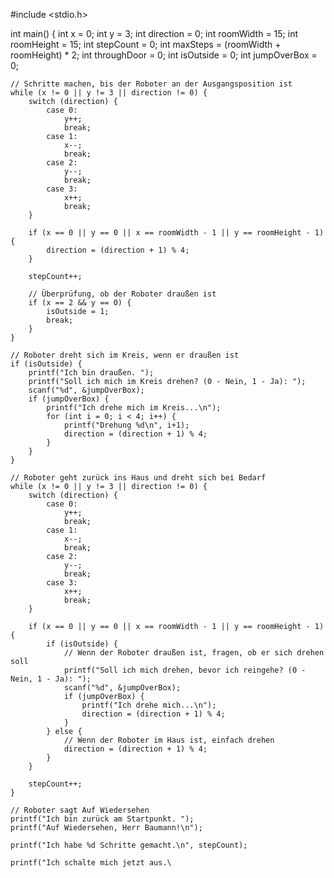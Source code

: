 #include <stdio.h>

int main() {
    int x = 0;
    int y = 3;
    int direction = 0;
    int roomWidth = 15;
    int roomHeight = 15;
    int stepCount = 0;
    int maxSteps = (roomWidth + roomHeight) * 2;
    int throughDoor = 0;
    int isOutside = 0;
    int jumpOverBox = 0;

    // Schritte machen, bis der Roboter an der Ausgangsposition ist
    while (x != 0 || y != 3 || direction != 0) {
        switch (direction) {
            case 0:
                y++;
                break;
            case 1:
                x--;
                break;
            case 2:
                y--;
                break;
            case 3:
                x++;
                break;
        }
        
        if (x == 0 || y == 0 || x == roomWidth - 1 || y == roomHeight - 1) {
            direction = (direction + 1) % 4;
        }

        stepCount++;

        // Überprüfung, ob der Roboter draußen ist
        if (x == 2 && y == 0) {
            isOutside = 1;
            break;
        }
    }

    // Roboter dreht sich im Kreis, wenn er draußen ist
    if (isOutside) {
        printf("Ich bin draußen. ");
        printf("Soll ich mich im Kreis drehen? (0 - Nein, 1 - Ja): ");
        scanf("%d", &jumpOverBox);
        if (jumpOverBox) {
            printf("Ich drehe mich im Kreis...\n");
            for (int i = 0; i < 4; i++) {
                printf("Drehung %d\n", i+1);
                direction = (direction + 1) % 4;
            }
        }
    }

    // Roboter geht zurück ins Haus und dreht sich bei Bedarf
    while (x != 0 || y != 3 || direction != 0) {
        switch (direction) {
            case 0:
                y++;
                break;
            case 1:
                x--;
                break;
            case 2:
                y--;
                break;
            case 3:
                x++;
                break;
        }
        
        if (x == 0 || y == 0 || x == roomWidth - 1 || y == roomHeight - 1) {
            if (isOutside) {
                // Wenn der Roboter draußen ist, fragen, ob er sich drehen soll
                printf("Soll ich mich drehen, bevor ich reingehe? (0 - Nein, 1 - Ja): ");
                scanf("%d", &jumpOverBox);
                if (jumpOverBox) {
                    printf("Ich drehe mich...\n");
                    direction = (direction + 1) % 4;
                }
            } else {
                // Wenn der Roboter im Haus ist, einfach drehen
                direction = (direction + 1) % 4;
            }
        }
        
        stepCount++;
    }

    // Roboter sagt Auf Wiedersehen
    printf("Ich bin zurück am Startpunkt. ");
    printf("Auf Wiedersehen, Herr Baumann!\n");

    printf("Ich habe %d Schritte gemacht.\n", stepCount);

    printf("Ich schalte mich jetzt aus.\
